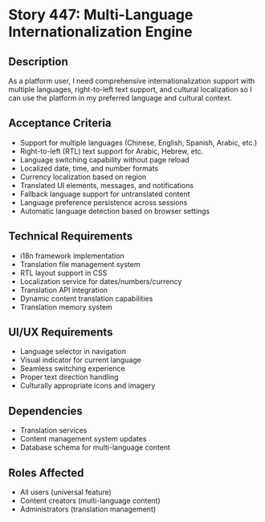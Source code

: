 # Story 447: Multi-Language Internationalization Engine

## Description
As a platform user, I need comprehensive internationalization support with multiple languages, right-to-left text support, and cultural localization so I can use the platform in my preferred language and cultural context.

## Acceptance Criteria
- Support for multiple languages (Chinese, English, Spanish, Arabic, etc.)
- Right-to-left (RTL) text support for Arabic, Hebrew, etc.
- Language switching capability without page reload
- Localized date, time, and number formats
- Currency localization based on region
- Translated UI elements, messages, and notifications
- Fallback language support for untranslated content
- Language preference persistence across sessions
- Automatic language detection based on browser settings

## Technical Requirements
- i18n framework implementation
- Translation file management system
- RTL layout support in CSS
- Localization service for dates/numbers/currency
- Translation API integration
- Dynamic content translation capabilities
- Translation memory system

## UI/UX Requirements
- Language selector in navigation
- Visual indicator for current language
- Seamless switching experience
- Proper text direction handling
- Culturally appropriate icons and imagery

## Dependencies
- Translation services
- Content management system updates
- Database schema for multi-language content

## Roles Affected
- All users (universal feature)
- Content creators (multi-language content)
- Administrators (translation management)